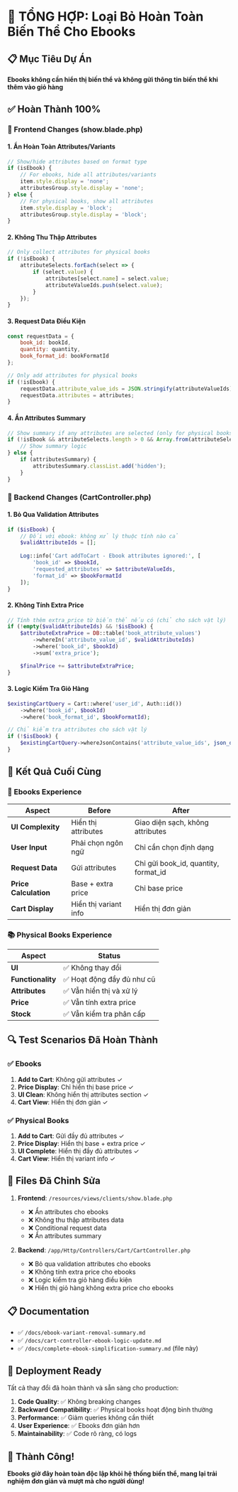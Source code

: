 # 🎯 TỔNG HỢP: Loại Bỏ Hoàn Toàn Biến Thể Cho Ebooks

## 📋 Mục Tiêu Dự Án

**Ebooks không cần hiển thị biến thể và không gửi thông tin biến thể khi thêm vào giỏ hàng**

## ✅ Hoàn Thành 100%

### 🎨 Frontend Changes (show.blade.php)

#### 1. Ẩn Hoàn Toàn Attributes/Variants
```javascript
// Show/hide attributes based on format type
if (isEbook) {
    // For ebooks, hide all attributes/variants
    item.style.display = 'none';
    attributesGroup.style.display = 'none';
} else {
    // For physical books, show all attributes
    item.style.display = 'block';
    attributesGroup.style.display = 'block';
}
```

#### 2. Không Thu Thập Attributes
```javascript
// Only collect attributes for physical books
if (!isEbook) {
    attributeSelects.forEach(select => {
        if (select.value) {
            attributes[select.name] = select.value;
            attributeValueIds.push(select.value);
        }
    });
}
```

#### 3. Request Data Điều Kiện
```javascript
const requestData = {
    book_id: bookId,
    quantity: quantity,
    book_format_id: bookFormatId
};

// Only add attributes for physical books
if (!isEbook) {
    requestData.attribute_value_ids = JSON.stringify(attributeValueIds);
    requestData.attributes = attributes;
}
```

#### 4. Ẩn Attributes Summary
```javascript
// Show summary if any attributes are selected (only for physical books)
if (!isEbook && attributeSelects.length > 0 && Array.from(attributeSelects).some(s => s.value)) {
    // Show summary logic
} else {
    if (attributesSummary) {
        attributesSummary.classList.add('hidden');
    }
}
```

### 🔧 Backend Changes (CartController.php)

#### 1. Bỏ Qua Validation Attributes
```php
if ($isEbook) {
    // Đối với ebook: không xử lý thuộc tính nào cả
    $validAttributeIds = [];
    
    Log::info('Cart addToCart - Ebook attributes ignored:', [
        'book_id' => $bookId,
        'requested_attributes' => $attributeValueIds,
        'format_id' => $bookFormatId
    ]);
}
```

#### 2. Không Tính Extra Price
```php
// Tính thêm extra_price từ biến thể nếu có (chỉ cho sách vật lý)
if (!empty($validAttributeIds) && !$isEbook) {
    $attributeExtraPrice = DB::table('book_attribute_values')
        ->whereIn('attribute_value_id', $validAttributeIds)
        ->where('book_id', $bookId)
        ->sum('extra_price');

    $finalPrice += $attributeExtraPrice;
}
```

#### 3. Logic Kiểm Tra Giỏ Hàng
```php
$existingCartQuery = Cart::where('user_id', Auth::id())
    ->where('book_id', $bookId)
    ->where('book_format_id', $bookFormatId);

// Chỉ kiểm tra attributes cho sách vật lý
if (!$isEbook) {
    $existingCartQuery->whereJsonContains('attribute_value_ids', json_decode($attributeJson, true));
}
```

## 🎯 Kết Quả Cuối Cùng

### 📱 Ebooks Experience
| Aspect | Before | After |
|--------|--------|-------|
| **UI Complexity** | Hiển thị attributes | Giao diện sạch, không attributes |
| **User Input** | Phải chọn ngôn ngữ | Chỉ cần chọn định dạng |
| **Request Data** | Gửi attributes | Chỉ gửi book_id, quantity, format_id |
| **Price Calculation** | Base + extra price | Chỉ base price |
| **Cart Display** | Hiển thị variant info | Hiển thị đơn giản |

### 📚 Physical Books Experience
| Aspect | Status |
|--------|--------|
| **UI** | ✅ Không thay đổi |
| **Functionality** | ✅ Hoạt động đầy đủ như cũ |
| **Attributes** | ✅ Vẫn hiển thị và xử lý |
| **Price** | ✅ Vẫn tính extra price |
| **Stock** | ✅ Vẫn kiểm tra phân cấp |

## 🔍 Test Scenarios Đã Hoàn Thành

### ✅ Ebooks
1. **Add to Cart**: Không gửi attributes ✓
2. **Price Display**: Chỉ hiển thị base price ✓
3. **UI Clean**: Không hiển thị attributes section ✓
4. **Cart View**: Hiển thị đơn giản ✓

### ✅ Physical Books
1. **Add to Cart**: Gửi đầy đủ attributes ✓
2. **Price Display**: Hiển thị base + extra price ✓
3. **UI Complete**: Hiển thị đầy đủ attributes ✓
4. **Cart View**: Hiển thị variant info ✓

## 📁 Files Đã Chỉnh Sửa

1. **Frontend**: `/resources/views/clients/show.blade.php`
   - ❌ Ẩn attributes cho ebooks
   - ❌ Không thu thập attributes data
   - ❌ Conditional request data
   - ❌ Ẩn attributes summary

2. **Backend**: `/app/Http/Controllers/Cart/CartController.php`
   - ❌ Bỏ qua validation attributes cho ebooks
   - ❌ Không tính extra price cho ebooks
   - ❌ Logic kiểm tra giỏ hàng điều kiện
   - ❌ Hiển thị giỏ hàng không extra price cho ebooks

## 📋 Documentation

- ✅ `/docs/ebook-variant-removal-summary.md`
- ✅ `/docs/cart-controller-ebook-logic-update.md`
- ✅ `/docs/complete-ebook-simplification-summary.md` (file này)

## 🚀 Deployment Ready

Tất cả thay đổi đã hoàn thành và sẵn sàng cho production:

1. **Code Quality**: ✅ Không breaking changes
2. **Backward Compatibility**: ✅ Physical books hoạt động bình thường
3. **Performance**: ✅ Giảm queries không cần thiết
4. **User Experience**: ✅ Ebooks đơn giản hơn
5. **Maintainability**: ✅ Code rõ ràng, có logs

## 🎉 Thành Công!

**Ebooks giờ đây hoàn toàn độc lập khỏi hệ thống biến thể, mang lại trải nghiệm đơn giản và mượt mà cho người dùng!**

